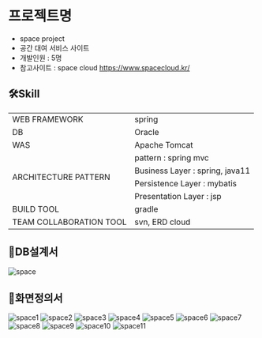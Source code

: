 
# 프로젝트명
- space project
- 공간 대여 서비스 사이트
- 개발인원 : 5명
- 참고사이트 : space cloud https://www.spacecloud.kr/
## 🛠️Skill
<table>
  <tr>
    <td> WEB FRAMEWORK </td>
    <td> spring </td>
  </tr> 
  <tr>
    <td> DB </td>
    <td> Oracle </td>
  </tr>  
  <tr>
    <td> WAS </td>
    <td> Apache Tomcat </td>
  </tr> 
  <tr>
    <td rowspan="4"> ARCHITECTURE PATTERN </td>
    <td> pattern : spring mvc </td>
  </tr>  
  <tr>
    <td> Business Layer : spring, java11 </td>
  </tr> 
  <tr>
    <td> Persistence Layer : mybatis </td>
  </tr> 
    <tr>
    <td> Presentation Layer : jsp </td>
  </tr> 
  <tr>
    <td> BUILD TOOL </td>
    <td> gradle </td>
  </tr>  
  <tr>
    <td> TEAM COLLABORATION TOOL </td>
    <td> svn,  ERD cloud </td>
  </tr> 
</table>

## 🖤DB설계서
![space](https://github.com/jaeheela/space-project/assets/107570140/0cfc9603-1a12-4d7c-9f8f-6f47290956e8)

## 🖤화면정의서
![space1](https://github.com/jaeheela/space-project/assets/107570140/49d2c687-9be5-41fc-ae8d-01366f5d9897)
![space2](https://github.com/jaeheela/space-project/assets/107570140/97df7564-60be-4e70-9369-5e22b45e6f49)
![space3](https://github.com/jaeheela/space-project/assets/107570140/637d4f21-1913-4d4c-9d28-ce2d90c2b9a4)
![space4](https://github.com/jaeheela/space-project/assets/107570140/76f951e4-3b18-416f-bf0b-73e30599c434)
![space5](https://github.com/jaeheela/space-project/assets/107570140/f9fc73a9-7ece-4325-a238-54a1e6d56075)
![space6](https://github.com/jaeheela/space-project/assets/107570140/70ac8577-322f-45bb-8b42-15045a63a6b5)
![space7](https://github.com/jaeheela/space-project/assets/107570140/4ab57e07-bd06-43b8-894d-3bc411776d6e)
![space8](https://github.com/jaeheela/space-project/assets/107570140/11d631d6-03f2-4c02-a5fe-1edcdc541f66)
![space9](https://github.com/jaeheela/space-project/assets/107570140/a7ca10e1-90fd-48b1-b06e-1bba5a4b5d44)
![space10](https://github.com/jaeheela/space-project/assets/107570140/1d188823-64d6-4401-9331-7e5bf7e65d36)
![space11](https://github.com/jaeheela/space-project/assets/107570140/9a2f3039-5275-4364-8fff-480cb27ab019)


